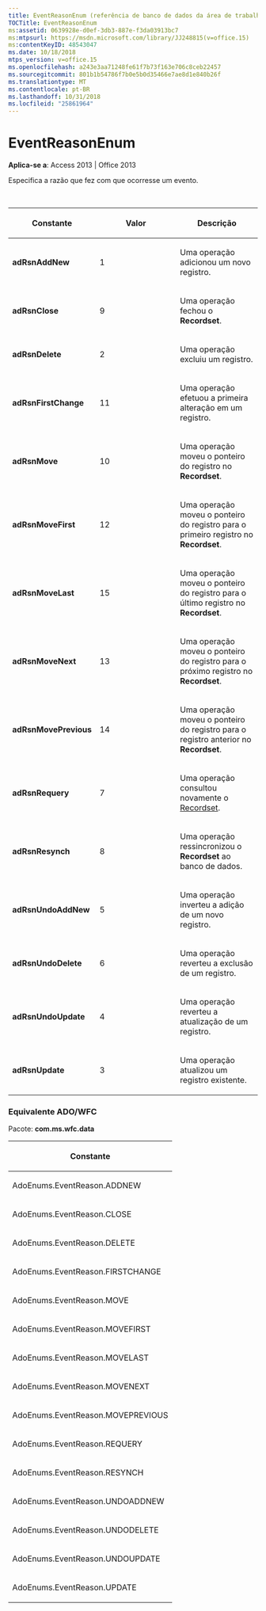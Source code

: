 ```yaml
---
title: EventReasonEnum (referência de banco de dados da área de trabalho do Access)
TOCTitle: EventReasonEnum
ms:assetid: 0639928e-d0ef-3db3-887e-f3da03913bc7
ms:mtpsurl: https://msdn.microsoft.com/library/JJ248815(v=office.15)
ms:contentKeyID: 48543047
ms.date: 10/18/2018
mtps_version: v=office.15
ms.openlocfilehash: a243e3aa71248fe61f7b73f163e706c8ceb22457
ms.sourcegitcommit: 801b1b54786f7b0e5b0d35466e7ae8d1e840b26f
ms.translationtype: MT
ms.contentlocale: pt-BR
ms.lasthandoff: 10/31/2018
ms.locfileid: "25861964"
---
```

# <a name="eventreasonenum"></a>EventReasonEnum

**Aplica-se a**: Access 2013 | Office 2013

Especifica a razão que fez com que ocorresse um evento.

<br/>

<table>
<colgroup>
<col style="width: 33%" />
<col style="width: 33%" />
<col style="width: 33%" />
</colgroup>
<thead>
<tr class="header">
<th><p>Constante</p></th>
<th><p>Valor</p></th>
<th><p>Descrição</p></th>
</tr>
</thead>
<tbody>
<tr class="odd">
<td><p><strong>adRsnAddNew</strong></p></td>
<td><p>1</p></td>
<td><p>Uma operação adicionou um novo registro.</p></td>
</tr>
<tr class="even">
<td><p><strong>adRsnClose</strong></p></td>
<td><p>9</p></td>
<td><p>Uma operação fechou o <strong>Recordset</strong>.</p></td>
</tr>
<tr class="odd">
<td><p><strong>adRsnDelete</strong></p></td>
<td><p>2</p></td>
<td><p>Uma operação excluiu um registro.</p></td>
</tr>
<tr class="even">
<td><p><strong>adRsnFirstChange</strong></p></td>
<td><p>11</p></td>
<td><p>Uma operação efetuou a primeira alteração em um registro.</p></td>
</tr>
<tr class="odd">
<td><p><strong>adRsnMove</strong></p></td>
<td><p>10</p></td>
<td><p>Uma operação moveu o ponteiro do registro no <strong>Recordset</strong>.</p></td>
</tr>
<tr class="even">
<td><p><strong>adRsnMoveFirst</strong></p></td>
<td><p>12</p></td>
<td><p>Uma operação moveu o ponteiro do registro para o primeiro registro no <strong>Recordset</strong>.</p></td>
</tr>
<tr class="odd">
<td><p><strong>adRsnMoveLast</strong></p></td>
<td><p>15</p></td>
<td><p>Uma operação moveu o ponteiro do registro para o último registro no <strong>Recordset</strong>.</p></td>
</tr>
<tr class="even">
<td><p><strong>adRsnMoveNext</strong></p></td>
<td><p>13</p></td>
<td><p>Uma operação moveu o ponteiro do registro para o próximo registro no <strong>Recordset</strong>.</p></td>
</tr>
<tr class="odd">
<td><p><strong>adRsnMovePrevious</strong></p></td>
<td><p>14</p></td>
<td><p>Uma operação moveu o ponteiro do registro para o registro anterior no <strong>Recordset</strong>.</p></td>
</tr>
<tr class="even">
<td><p><strong>adRsnRequery</strong></p></td>
<td><p>7</p></td>
<td><p>Uma operação consultou novamente o <a href="recordset-object-ado.md">Recordset</a>.</p></td>
</tr>
<tr class="odd">
<td><p><strong>adRsnResynch</strong></p></td>
<td><p>8</p></td>
<td><p>Uma operação ressincronizou o <strong>Recordset</strong> ao banco de dados.</p></td>
</tr>
<tr class="even">
<td><p><strong>adRsnUndoAddNew</strong></p></td>
<td><p>5</p></td>
<td><p>Uma operação inverteu a adição de um novo registro.</p></td>
</tr>
<tr class="odd">
<td><p><strong>adRsnUndoDelete</strong></p></td>
<td><p>6</p></td>
<td><p>Uma operação reverteu a exclusão de um registro.</p></td>
</tr>
<tr class="even">
<td><p><strong>adRsnUndoUpdate</strong></p></td>
<td><p>4</p></td>
<td><p>Uma operação reverteu a atualização de um registro.</p></td>
</tr>
<tr class="odd">
<td><p><strong>adRsnUpdate</strong></p></td>
<td><p>3</p></td>
<td><p>Uma operação atualizou um registro existente.</p></td>
</tr>
</tbody>
</table>


### <a name="adowfc-equivalent"></a>Equivalente ADO/WFC

Pacote: **com.ms.wfc.data**

<table>
<colgroup>
<col style="width: 100%" />
</colgroup>
<thead>
<tr class="header">
<th><p>Constante</p></th>
</tr>
</thead>
<tbody>
<tr class="odd">
<td><p>AdoEnums.EventReason.ADDNEW</p></td>
</tr>
<tr class="even">
<td><p>AdoEnums.EventReason.CLOSE</p></td>
</tr>
<tr class="odd">
<td><p>AdoEnums.EventReason.DELETE</p></td>
</tr>
<tr class="even">
<td><p>AdoEnums.EventReason.FIRSTCHANGE</p></td>
</tr>
<tr class="odd">
<td><p>AdoEnums.EventReason.MOVE</p></td>
</tr>
<tr class="even">
<td><p>AdoEnums.EventReason.MOVEFIRST</p></td>
</tr>
<tr class="odd">
<td><p>AdoEnums.EventReason.MOVELAST</p></td>
</tr>
<tr class="even">
<td><p>AdoEnums.EventReason.MOVENEXT</p></td>
</tr>
<tr class="odd">
<td><p>AdoEnums.EventReason.MOVEPREVIOUS</p></td>
</tr>
<tr class="even">
<td><p>AdoEnums.EventReason.REQUERY</p></td>
</tr>
<tr class="odd">
<td><p>AdoEnums.EventReason.RESYNCH</p></td>
</tr>
<tr class="even">
<td><p>AdoEnums.EventReason.UNDOADDNEW</p></td>
</tr>
<tr class="odd">
<td><p>AdoEnums.EventReason.UNDODELETE</p></td>
</tr>
<tr class="even">
<td><p>AdoEnums.EventReason.UNDOUPDATE</p></td>
</tr>
<tr class="odd">
<td><p>AdoEnums.EventReason.UPDATE</p></td>
</tr>
</tbody>
</table>


